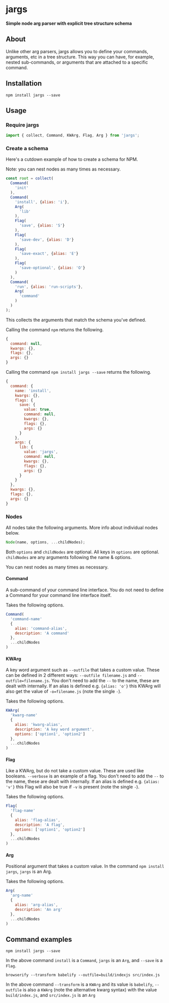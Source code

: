 # jargs
**Simple node arg parser with explicit tree structure schema**

## About

Unlike other arg parsers, jargs allows you to define your commands, arguments, etc in a tree structure.
This way you can have, for example, nested sub-commands, or arguments that are attached to a specific command.

## Installation

```shell
npm install jargs --save
```

## Usage

### Require jargs

```javascript
import { collect, Command, KWArg, Flag, Arg } from 'jargs';
```

### Create a schema

Here's a cutdown example of how to create a schema for NPM.

Note: you can nest nodes as many times as necessary.

```javascript
const root = collect(
  Command(
    'init'
  ),
  Command(
    'install', {alias: 'i'},
    Arg(
      'lib'
    ),
    Flag(
      'save', {alias: 'S'}
    ),
    Flag(
      'save-dev', {alias: 'D'}
    ),
    Flag(
      'save-exact', {alias: 'E'}
    ),
    Flag(
      'save-optional', {alias: 'O'}
    )
  ),
  Command(
    'run', {alias: 'run-scripts'},
    Arg(
      'command'
    )
  )
);
```

This collects the arguments that match the schema you've defined.

Calling the command `npm` returns the following.

```javascript
{
  command: null,
  kwargs: {},
  flags: {},
  args: {}
}
```

Calling the command `npm install jargs --save` returns the following.

```javascript
{
  command: {
    name: 'install',
    kwargs: {},
    flags: {
      save: {
        value: true,
        command: null,
        kwargs: {},
        flags: {},
        args: {}
      }
    },
    args: {
      lib: {
        value: 'jargs',
        command: null,
        kwargs: {},
        flags: {},
        args: {}
      }
    }
  },
  kwargs: {},
  flags: {},
  args: {}
}
```

### Nodes

All nodes take the following arguments. More info about individual nodes below.

```javascript
Node(name, options, ...childNodes);
```

Both `options` and `childNodes` are optional.
All keys in `options` are optional.
`childNodes` are any arguments following the name & options.

You can nest nodes as many times as necessary.

#### Command

A sub-command of your command line interface.
You do not need to define a Command for your command line interface itself.

Takes the following options.

```javascript
Command(
  'command-name'
  {
    alias: 'command-alias',
    description: 'A command'
  },
  ...childNodes
)
```

#### KWArg

A key word argument such as `--outfile` that takes a custom value.
These can be defined in 2 different ways: `--outfile filename.js` and `--outfile=filename.js`.
You don't need to add the `--` to the name, these are dealt with internally.
If an alias is defined e.g. `{alias: 'o'}` this KWArg will also get the value of `-o=filename.js` (note the single `-`).

Takes the following options.

```javascript
KWArg(
  'kwarg-name'
  {
    alias: 'kwarg-alias',
    description: 'A key word argument',
    options: ['option1', 'option2']
  },
  ...childNodes
)
```

#### Flag

Like a KWArg, but do not take a custom value. These are used like booleans.
`--verbose` is an example of a flag.
You don't need to add the `--` to the name, these are dealt with internally.
If an alias is defined e.g. `{alias: 'v'}` this Flag will also be true if `-v` is present (note the single `-`).

Takes the following options.

```javascript
Flag(
  'flag-name'
  {
    alias: 'flag-alias',
    description: 'A flag',
    options: ['option1', 'option2']
  },
  ...childNodes
)
```

#### Arg

Positional argument that takes a custom value.
In the command `npm install jargs`, `jargs` is an Arg.

Takes the following options.

```javascript
Arg(
  'arg-name'
  {
    alias: 'arg-alias',
    description: 'An arg'
  },
  ...childNodes
)
```

## Command examples

```shell
npm install jargs --save
```

In the above command `install` is a `Command`, `jargs` is an `Arg`, and `--save` is a `Flag`.

```shell
browserify --transform babelify --outfile=build/indexjs src/index.js
```

In the above command `--transform` is a `KWArg` and its value is `babelify`,
`--outfile` is also a `KWArg` (note the alternative kwarg syntax) with the value `build/index.js`,
and `src/index.js` is an `Arg`
